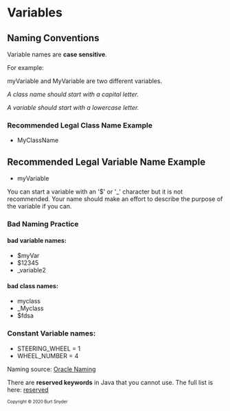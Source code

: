 # Variables
## Naming Conventions
Variable names are **case sensitive**.

For example:

myVariable and MyVariable are two different variables.

*A class name should start with a capital letter.*


*A variable should start with a lowercase letter.*

### Recommended Legal Class Name Example
* MyClassName

## Recommended Legal Variable Name Example
* myVariable

You can start a variable with an '$' or '_' character but it is not recommended. Your name should make an effort to describe the purpose of the variable if you can.

### Bad Naming Practice
#### bad variable names:
* $myVar
* $12345
* _variable2
#### bad class names:
* myclass
* _Myclass
* $fdsa

### Constant Variable names:
* STEERING_WHEEL = 1
* WHEEL_NUMBER = 4


Naming source:
[Oracle Naming]

There are **reserved keywords** in Java that you cannot use. The full list is here: [reserved]

<sup><sup>Copyright &#169; 2020 Burt Snyder</sup></sup>

[Reserved]:https://docs.oracle.com/javase/tutorial/java/nutsandbolts/_keywords.html
[Oracle Naming]:https://docs.oracle.com/javase/tutorial/java/nutsandbolts/variables.html#naming